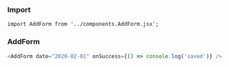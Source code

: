 ### Import
  
  `import AddForm from '../components.AddForm.jsx';`
  
### AddForm

```js
<AddForm date="2020-02-01" onSuccess={() => console.log('saved')} />
```
